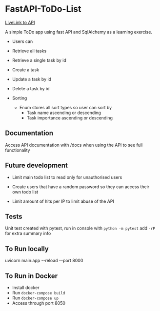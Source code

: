 # FastAPI-ToDo-List

[LiveLink to API](http://167.99.219.161:8050/docs)

A simple ToDo app using fast API and SqlAlchemy as a learning exercise.

- Users can
- Retrieve all tasks
- Retrieve a single task by id
- Create a task
- Update a task by id
- Delete a task by id

- Sorting
    - Enum stores all sort types so user can sort by
        - Task name ascending or descending
        - Task importance ascending or descending

## Documentation

Access API documentation with /docs when using the API to see full functionality

## Future development

* Limit main todo list to read only for unauthorised users

* Create users that have a random password so they can access their own todo list

* Limit amount of hits per IP to limit abuse of the API

## Tests

Unit test created with pytest, run in console with `python -m pytest` add `-rP` for extra summary info


## To Run locally

uvicorn main:app --reload --port 8000

## To Run in Docker

* Install docker
* Run `docker-compose build`
* Run `docker-compose up`
* Access through port 8050